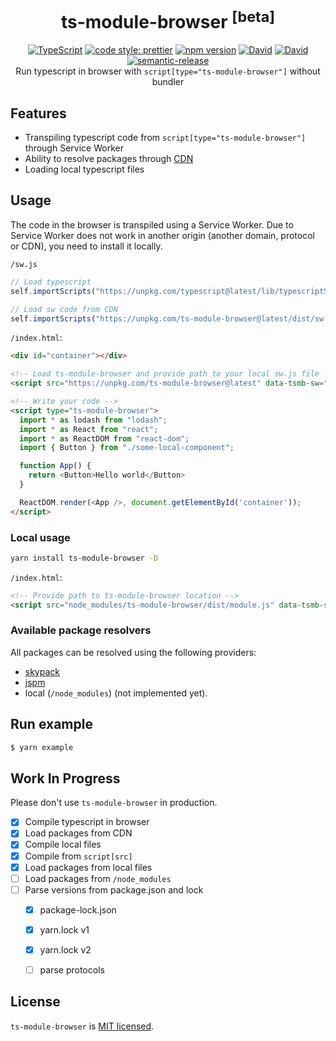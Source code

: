 <h1 align="center">
  ts-module-browser <sup>[beta]</sup>
</h1>

<div align="center">
  <a href="http://www.typescriptlang.org/"><img src="https://img.shields.io/badge/%3C%2F%3E-TypeScript-%230074c1.svg" alt="TypeScript" /></a>
  <a href="https://github.com/prettier/prettier"><img src="https://img.shields.io/badge/code_style-prettier-f8bc45.svg" alt="code style: prettier" /></a>
  <a href="https://www.npmjs.com/package/ts-module-browser"><img src="https://badge.fury.io/js/ts-module-browser.svg" alt="npm version" /></a>
  <a href="https://david-dm.org/iam-medvedev/ts-module-browser"><img src="https://status.david-dm.org/gh/iam-medvedev/ts-module-browser.svg" alt="David" /></a>
  <a href="https://david-dm.org/iam-medvedev/ts-module-browser"><img src="https://status.david-dm.org/gh/iam-medvedev/ts-module-browser.svg?type=dev" alt="David" /></a>
  <a href="https://github.com/semantic-release/semantic-release"><img src="https://img.shields.io/badge/%20%20%F0%9F%93%A6%F0%9F%9A%80-semantic--release-e10079.svg" alt="semantic-release" /></a>
</div>

<div align="center">
  Run typescript in browser with <code>script[type="ts-module-browser"]</code> without bundler
</div>

## Features

- Transpiling typescript code from `script[type="ts-module-browser"]` through Service Worker
- Ability to resolve packages through [CDN](#available-package-resolvers)
- Loading local typescript files

## Usage

The code in the browser is transpiled using a Service Worker. Due to Service Worker does not work in another origin (another domain, protocol or CDN), you need to install it locally.

`/sw.js`
```javascript
// Load typescript
self.importScripts("https://unpkg.com/typescript@latest/lib/typescriptServices.js");

// Load sw code from CDN
self.importScripts("https://unpkg.com/ts-module-browser@latest/dist/sw.js");
```

`/index.html`:
```html
<div id="container"></div>

<!-- Load ts-module-browser and provide path to your local sw.js file -->
<script src="https://unpkg.com/ts-module-browser@latest" data-tsmb-sw="/sw.js" data-tsmb-resolver="skypack"></script>

<!-- Write your code -->
<script type="ts-module-browser">
  import * as lodash from "lodash";
  import * as React from "react";
  import * as ReactDOM from "react-dom";
  import { Button } from "./some-local-component";

  function App() {
    return <Button>Hello world</Button>
  }

  ReactDOM.render(<App />, document.getElementById('container'));
</script>
```

### Local usage
```bash
yarn install ts-module-browser -D
```

`/index.html`:
```html
<!-- Provide path to ts-module-browser location -->
<script src="node_modules/ts-module-browser/dist/module.js" data-tsmb-sw="node_modules/ts-module-browser/dist/sw.js" data-tsmb-resolver="local"></script>
```

### Available package resolvers
All packages can be resolved using the following providers:

- [skypack](https://skypack.dev/)
- [jspm](https://jspm.dev)
- local (`/node_modules`) (not implemented yet).

## Run example
```bash
$ yarn example
```

## Work In Progress
Please don't use `ts-module-browser` in production.

- [x] Compile typescript in browser
- [x] Load packages from CDN
- [x] Compile local files
- [x] Compile from `script[src]`
- [x] Load packages from local files
- [ ] Load packages from `/node_modules`
- [ ] Parse versions from package.json and lock
  - [x] package-lock.json
  - [x] yarn.lock v1
  - [x] yarn.lock v2
  - [ ] parse protocols


## License

`ts-module-browser` is [MIT licensed](./LICENSE).
